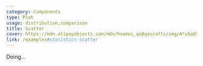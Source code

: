 ```yaml
---
category: Components
type: Plot
usage: distribution,comparison
title: Scatter
cover: https://mdn.alipayobjects.com/mdn/huamei_qa8qxu/afts/img/A*u5aGSoyRDN8AAAAAAAAAAAAADmJ7AQ
link: /examples#statistics-scatter
---
```

Doing...
